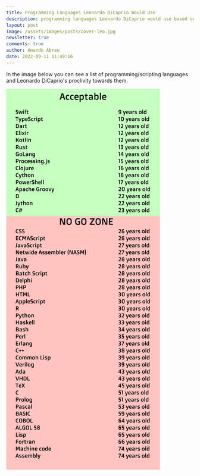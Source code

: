 ```yaml
---
title: Programming Languages Leonardo DiCaprio Would Use
description: programming languages Leonardo DiCaprio would use based on how old they are
layout: post
image: /assets/images/posts/cover-leo.jpg
newsletter: true
comments: true
author: Amando Abreu
date: 2022-09-11 11:49:16
---
```

In the image below you can see a list of programming/scripting languages and Leonardo DiCaprio's proclivity towards them. 

![](/assets/images/posts/languages-leo.jpg)